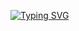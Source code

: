 [![Typing SVG](https://readme-typing-svg.demolab.com/?lines=Hi+there;My+name+is+Ryan+Henrique)](https://git.io/typing-svg)
